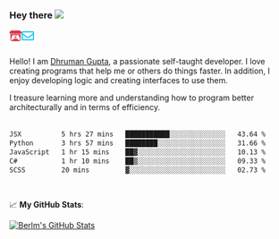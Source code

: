 ### Hey there <img src="https://media.giphy.com/media/hvRJCLFzcasrR4ia7z/giphy.gif" width="25px">

<a href="https://itch.io/profile/berlm">
  <img align="left" alt="Berlm's Itch" width="22px" src="/assets/itch-io.svg" />
</a>
<a href="mailto:me@berlm.me">
  <img align="left" alt="Email Berlm" width="22px" src="/assets/envelope.svg" />
</a>

<br />  
<br />  
  
Hello! I am [Dhruman Gupta](https://berlm.me/), a passionate self-taught developer. I love creating programs that help me or others do things faster. In addition, I enjoy developing logic and creating interfaces to use them.  

I treasure learning more and understanding how to program better architecturally and in terms of efficiency.  
<br />

<!--START_SECTION:waka-->
```text
JSX          5 hrs 27 mins   ███████████░░░░░░░░░░░░░░   43.64 % 
Python       3 hrs 57 mins   ████████░░░░░░░░░░░░░░░░░   31.66 % 
JavaScript   1 hr 15 mins    ██▓░░░░░░░░░░░░░░░░░░░░░░   10.13 % 
C#           1 hr 10 mins    ██▒░░░░░░░░░░░░░░░░░░░░░░   09.33 % 
SCSS         20 mins         ▓░░░░░░░░░░░░░░░░░░░░░░░░   02.73 % 
```
<!--END_SECTION:waka-->
<br />  

📈 **My GitHub Stats**:  

[![Berlm's GitHub Stats](https://github-readme-stats.vercel.app/api?username=dhrumangupta&theme=gotham&show_icons=true&count_private=true)](https://berlm.me)
